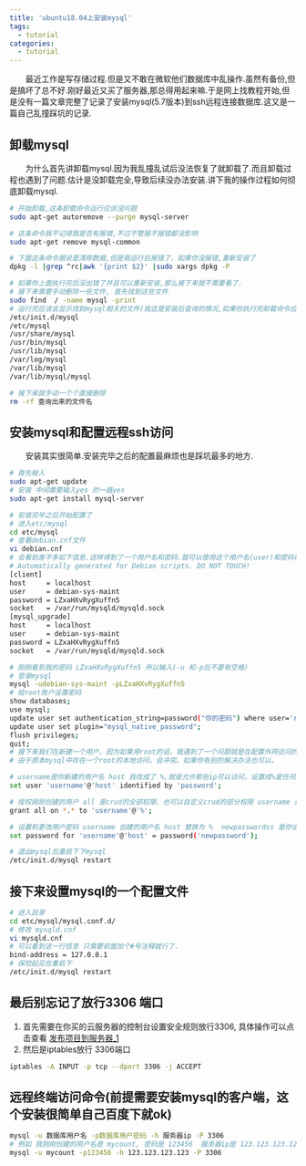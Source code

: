 ```yaml
---
title: 'ubuntu18.04上安装mysql'
tags:
  - tutorial
categories:
  - tutorial
---
```

&emsp;&emsp;最近工作是写存储过程.但是又不敢在微软他们数据库中乱操作.虽然有备份,但是搞坏了总不好.刚好最近又买了服务器,那总得用起来嘛.于是网上找教程开始,但是没有一篇文章完整了记录了安装mysql(5.7版本)到ssh远程连接数据库.这又是一篇自己乱撞踩坑的记录.

 
## 卸载mysql
&emsp;&emsp;为什么首先讲卸载mysql.因为我乱撞乱试后没法恢复了就卸载了.而且卸载过程也遇到了问题.估计是没卸载完全,导致后续没办法安装.讲下我的操作过程如何彻底卸载mysql.
```bash  
# 开始卸载,这条卸载命令运行应该没问题
sudo apt-get autoremove --purge mysql-server

# 这条命令我不记得我是否有报错,不过不管报不报错都没影响
sudo apt-get remove mysql-common 

# 下面这条命令据说是清除数据,但是我运行后报错了，如果你没报错,重新安装了
dpkg -l |grep ^rc|awk '{print $2}' |sudo xargs dpkg -P

# 如果你上面执行完后没出错了并且可以重新安装,那么接下来就不需要看了.
# 接下来需要手动删除一些文件, 首先找到这些文件
sudo find  / -name mysql -print 
# 运行完应该会显示找到mysql相关的文件(我这是安装后查询的情况,如果你执行完卸载命令应该没这么多文件)
/etc/init.d/mysql
/etc/mysql
/usr/share/mysql
/usr/bin/mysql
/usr/lib/mysql
/var/log/mysql
/var/lib/mysql
/var/lib/mysql/mysql

# 接下来就手动一个个直接删除
rm -rf 查询出来的文件名
```

## 安装mysql和配置远程ssh访问

&emsp;&emsp;安装其实很简单.安装完毕之后的配置最麻烦也是踩坑最多的地方.
```bash  
# 首先输入
sudo apt-get update
# 安装 中间需要输入yes 的一路yes
sudo apt-get install mysql-server

# 安装完毕之后开始配置了
# 进入etc/mysql
cd etc/mysql
# 查看debian.cnf文件
vi debian.cnf
# 会看到差不多如下信息.这样得到了一个用户名和密码.就可以使用这个用户名(user)和密码(password)进入mysql数据库中
# Automatically generated for Debian scripts. DO NOT TOUCH!
[client]
host     = localhost
user     = debian-sys-maint
password = LZxaHXvRygXuffn5
socket   = /var/run/mysqld/mysqld.sock
[mysql_upgrade]
host     = localhost
user     = debian-sys-maint
password = LZxaHXvRygXuffn5
socket   = /var/run/mysqld/mysqld.sock

# 刚刚看到我的密码 LZxaHXvRygXuffn5 所以输入(-u 和-p后不要有空格)
# 登录mysql
mysql -udebian-sys-maint -pLZxaHXvRygXuffn5
# 给root账户设置密码
show databases;
use mysql;
update user set authentication_string=password("你的密码") where user='root';
update user set plugin="mysql_native_password";
flush privileges;
quit;
# 接下来我们在新建一个用户，因为如果用root的话，我遇到了一个问题就是在配置外网访问的时候
# 由于原本mysql中存在一个root的本地访问，会冲突。如果你有别的解决办法也可以。

# username是你新建的用户名 host 我改成了 %,就是允许那些ip可以访问，设置成%是任何ip都能访问  password 是你设置的密码
set user 'username'@'host' identified by 'password';

# 授权刚刚创建的用户 all 是crud的全部权限，也可以自定义crud的部分权限 username 是上一步创建的用户名
grant all on *.* to 'username'@'%';

# 设置和更改用户密码 username 创建的用户名 host 替换为 %  newpasswordss 是你设置的密码
set password for 'username'@'host' = password('newpassword');

# 退出mysql后重启下下mysql
/etc/init.d/mysql restart
```

## 接下来设置mysql的一个配置文件
```bash  
# 进入目录
cd etc/mysql/mysql.conf.d/
# 修改 mysqld.cnf 
vi mysqld.cnf 
# 可以看到这一行信息 只需要前面加个#号注释就行了.
bind-address = 127.0.0.1
# 保险起见在重启下
/etc/init.d/mysql restart
```

## 最后别忘记了放行3306 端口
1. 首先需要在你买的云服务器的控制台设置安全规则放行3306, 具体操作可以点击查看 [发布项目到服务器_1](/posts/publis-project-to-service-1)
2. 然后是iptables放行 3306端口
```bash  
iptables -A INPUT -p tcp --dport 3306 -j ACCEPT
```

## 远程终端访问命令(前提需要安装mysql的客户端，这个安装很简单自己百度下就ok)
```bash  
mysql -u 数据库用户名 -p数据库用户密码 -h 服务器ip -P 3306
# 例如 我刚刚创建的用户名是 mycount, 密码是 123456  服务器ip是 123.123.123.123 那么我的命令如下
mysql -u mycount -p123456 -h 123.123.123.123 -P 3306
```